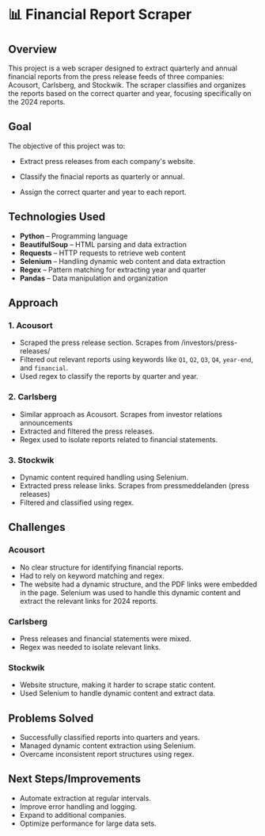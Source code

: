 # 📊 Financial Report Scraper

## Overview

This project is a web scraper designed to extract quarterly and annual financial reports from the press release feeds of three companies: Acousort, Carlsberg, and Stockwik. The scraper classifies and organizes the reports based on the correct quarter and year, focusing specifically on the 2024 reports.

## Goal
The objective of this project was to:

- Extract press releases from each company's website.

- Classify the finacial reports as quarterly or annual.

- Assign the correct quarter and year to each report.

## Technologies Used
- **Python** – Programming language
- **BeautifulSoup** – HTML parsing and data extraction
- **Requests** – HTTP requests to retrieve web content
- **Selenium** – Handling dynamic web content and data extraction
- **Regex** – Pattern matching for extracting year and quarter
- **Pandas** – Data manipulation and organization

## Approach
### 1. **Acousort**
- Scraped the press release section.  Scrapes from /investors/press-releases/
- Filtered out relevant reports using keywords like `Q1`, `Q2`, `Q3`, `Q4`, `year-end`, and `financial`.
- Used regex to classify the reports by quarter and year.

### 2. **Carlsberg**
- Similar approach as Acousort. Scrapes from investor relations announcements
- Extracted and filtered the press releases.
- Regex used to isolate reports related to financial statements.

### 3. **Stockwik**
- Dynamic content required handling using Selenium.
- Extracted press release links. Scrapes from pressmeddelanden (press releases)
- Filtered and classified using regex.

## Challenges
###  **Acousort**
- No clear structure for identifying financial reports.
- Had to rely on keyword matching and regex.
- The website had a dynamic structure, and the PDF links were embedded in the page. Selenium was used to handle this dynamic content and extract the relevant links for 2024 reports.

### **Carlsberg**
- Press releases and financial statements were mixed.
- Regex was needed to isolate relevant links.

### **Stockwik**
- Website structure, making it harder to scrape static content.
- Used Selenium to handle dynamic content and extract data.

## Problems Solved
- Successfully classified reports into quarters and years.
- Managed dynamic content extraction using Selenium.
- Overcame inconsistent report structures using regex.

##  Next Steps/Improvements
- Automate extraction at regular intervals.
- Improve error handling and logging.
- Expand to additional companies.
- Optimize performance for large data sets.


